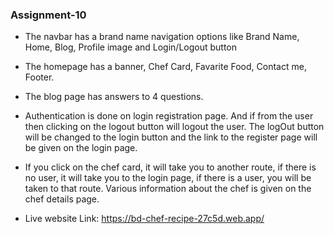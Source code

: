 ### Assignment-10

* The navbar has a brand name navigation options like Brand Name, Home, Blog, Profile image and Login/Logout button

* The homepage has a banner, Chef Card, Favarite Food, Contact me, Footer. 

* The blog page has answers to 4 questions.

* Authentication is done on login registration page. And if from the user then clicking on the logout button will logout the user. The logOut button will be changed to the login button and the link to the register page will be given on the login page.

* If you click on the chef card, it will take you to another route, if there is no user, it will take you to the login page, if there is a user, you will be taken to that route. Various information about the chef is given on the chef details page.

* Live website Link: https://bd-chef-recipe-27c5d.web.app/
